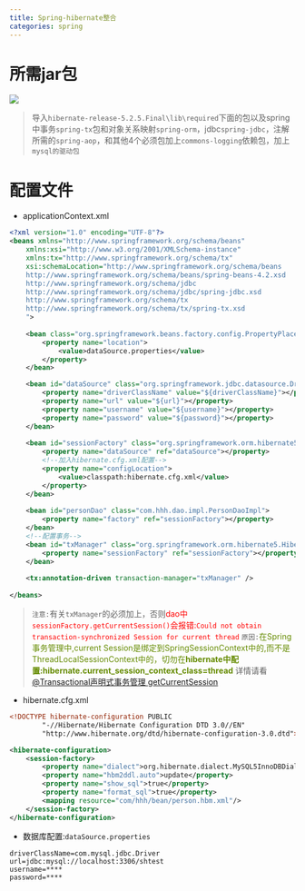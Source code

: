 ```yaml
---
title: Spring-hibernate整合
categories: spring
---
```


# 所需jar包
![](Spring-hibernate整合/1.png)
> 导入`hibernate-release-5.2.5.Final\lib\required`下面的包以及spring中事务`spring-tx`包和对象关系映射`spring-orm`，jdbc`spring-jdbc`，注解所需的`spring-aop`，和其他4个必须包加上`commons-logging`依赖包，加上`mysql的驱动包`

# 配置文件
- applicationContext.xml
``` xml
<?xml version="1.0" encoding="UTF-8"?>
<beans xmlns="http://www.springframework.org/schema/beans"
	xmlns:xsi="http://www.w3.org/2001/XMLSchema-instance"
	xmlns:tx="http://www.springframework.org/schema/tx"
	xsi:schemaLocation="http://www.springframework.org/schema/beans
	http://www.springframework.org/schema/beans/spring-beans-4.2.xsd
	http://www.springframework.org/schema/jdbc
	http://www.springframework.org/schema/jdbc/spring-jdbc.xsd
	http://www.springframework.org/schema/tx
	http://www.springframework.org/schema/tx/spring-tx.xsd
	">
	
	<bean class="org.springframework.beans.factory.config.PropertyPlaceholderConfigurer">
		<property name="location">
			<value>dataSource.properties</value>
		</property>
	</bean>

	<bean id="dataSource" class="org.springframework.jdbc.datasource.DriverManagerDataSource">
		<property name="driverClassName" value="${driverClassName}"></property>
		<property name="url" value="${url}"></property>
		<property name="username" value="${username}"></property>
		<property name="password" value="${password}"></property>
	</bean>
	
	<bean id="sessionFactory" class="org.springframework.orm.hibernate5.LocalSessionFactoryBean">
		<property name="dataSource" ref="dataSource"></property>
		<!--加入hibernate.cfg.xml配置-->
		<property name="configLocation">
			<value>classpath:hibernate.cfg.xml</value>
		</property>
	</bean>
	
	<bean id="personDao" class="com.hhh.dao.impl.PersonDaoImpl">
		<property name="factory" ref="sessionFactory"></property>
	</bean>
	<!--配置事务-->
	<bean id="txManager" class="org.springframework.orm.hibernate5.HibernateTransactionManager">
		<property name="sessionFactory" ref="sessionFactory"></property>
	</bean>
	
	<tx:annotation-driven transaction-manager="txManager" />
	
</beans>
```
> `注意:`有关`txManager`的必须加上，否则<font color='red'>dao中`sessionFactory.getCurrentSession()`会报错:`Could not obtain transaction-synchronized Session for current thread`</font>
> `原因:`<font color='#658B00'>在Spring事务管理中,current Session是绑定到SpringSessionContext中的,而不是ThreadLocalSessionContext中的，切勿在**hibernate中配置:hibernate.current_session_context_class=thread**</font>
> 详情请看[@Transactional声明式事务管理  getCurrentSession](http://blog.csdn.net/irelandken/article/details/7193123)

- hibernate.cfg.xml
``` xml
<!DOCTYPE hibernate-configuration PUBLIC
        "-//Hibernate/Hibernate Configuration DTD 3.0//EN"
        "http://www.hibernate.org/dtd/hibernate-configuration-3.0.dtd">

<hibernate-configuration>
    <session-factory>
        <property name="dialect">org.hibernate.dialect.MySQL5InnoDBDialect</property>
        <property name="hbm2ddl.auto">update</property>
        <property name="show_sql">true</property>
        <property name="format_sql">true</property>
       	<mapping resource="com/hhh/bean/person.hbm.xml"/>
    </session-factory>
</hibernate-configuration>
```
- 数据库配置:`dataSource.properties`
``` properties
driverClassName=com.mysql.jdbc.Driver
url=jdbc:mysql://localhost:3306/shtest
username=****
password=****
```
